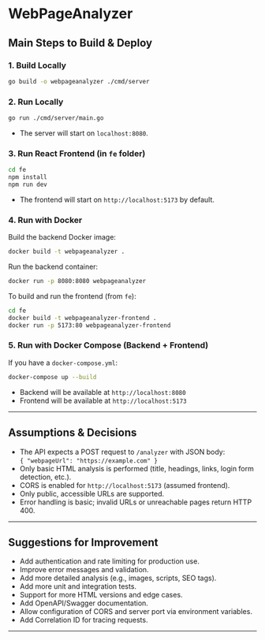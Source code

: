 # WebPageAnalyzer

## Main Steps to Build & Deploy

### 1. **Build Locally**
```sh
go build -o webpageanalyzer ./cmd/server
```

### 2. **Run Locally**
```sh
go run ./cmd/server/main.go
```
- The server will start on `localhost:8080`.

### 3. **Run React Frontend (in `fe` folder)**
```sh
cd fe
npm install
npm run dev
```
- The frontend will start on `http://localhost:5173` by default.

### 4. **Run with Docker**
Build the backend Docker image:
```sh
docker build -t webpageanalyzer .
```
Run the backend container:
```sh
docker run -p 8080:8080 webpageanalyzer
```

To build and run the frontend (from `fe`):
```sh
cd fe
docker build -t webpageanalyzer-frontend .
docker run -p 5173:80 webpageanalyzer-frontend
```

### 5. **Run with Docker Compose (Backend + Frontend)**
If you have a `docker-compose.yml`:
```sh
docker-compose up --build
```
- Backend will be available at `http://localhost:8080`
- Frontend will be available at `http://localhost:5173`

---

## Assumptions & Decisions

- The API expects a POST request to `/analyzer` with JSON body:  
  `{ "webpageUrl": "https://example.com" }`
- Only basic HTML analysis is performed (title, headings, links, login form detection, etc.).
- CORS is enabled for `http://localhost:5173` (assumed frontend).
- Only public, accessible URLs are supported.
- Error handling is basic; invalid URLs or unreachable pages return HTTP 400.

---

## Suggestions for Improvement

- Add authentication and rate limiting for production use.
- Improve error messages and validation.
- Add more detailed analysis (e.g., images, scripts, SEO tags).
- Add more unit and integration tests.
- Support for more HTML versions and edge cases.
- Add OpenAPI/Swagger documentation.
- Allow configuration of CORS and server port via environment variables.
- Add Correlation ID for tracing requests.

---